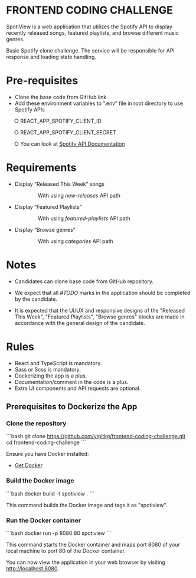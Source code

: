# **FRONTEND CODING CHALLENGE**

SpotiView is a web application that utilizes the Spotify API to display recently released songs, featured playlists, and browse different music genres.

Basic Spotify clone challenge. The service will be responsible for API response and loading state handling.

# **Pre-requisites**

- Clone the base code from GitHub link
- Add these environment variables to “.env” file in root directory to use Spotify APIs

`	`○ REACT_APP_SPOTIFY_CLIENT_ID

`	`○ REACT_APP_SPOTIFY_CLIENT_SECRET

`	`○ You can look at [Spotify API Documentation](https://developer.spotify.com/documentation/)

# **Requirements**

- Display “Released This Week” songs

`            `With using _new-releases_ API path

- Display “Featured Playlists”

`            `With using _featured-playlists_ API path

- Display “Browse genres”

`            `With using _categories_ API path

# **Notes**

- Candidates can clone base code from GitHub repository.

- We expect that all _#TODO_ marks in the application should be completed by the candidate.
- It is expected that the UI/UX and responsive designs of the "Released This Week", "Featured Playlists", "Browse genres" blocks are made in accordance with the general design of the candidate.

# **Rules**

- React and TypeScript is mandatory.
- Sass or Scss is mandatory.
- Dockerizing the app is a plus.
- Documentation/comment in the code is a plus.
- Extra UI components and API requests are optional.


## Prerequisites to Dockerize the App

### Clone the repository

\`\`\`bash
git clone https://github.com/yigitkg/frontend-coding-challenge.git
cd frontend-coding-challenge
\`\`\`

Ensure you have Docker installed:
* [Get Docker](https://docs.docker.com/get-docker/)

### Build the Docker image

\`\`\`bash
docker build -t spotiview .
\`\`\`

This command builds the Docker image and tags it as "spotiview".

### Run the Docker container

\`\`\`bash
docker run -p 8080:80 spotiview
\`\`\`

This command starts the Docker container and maps port 8080 of your local machine to port 80 of the Docker container.

You can now view the application in your web browser by visiting [http://localhost:8080](http://localhost:8080).

  
